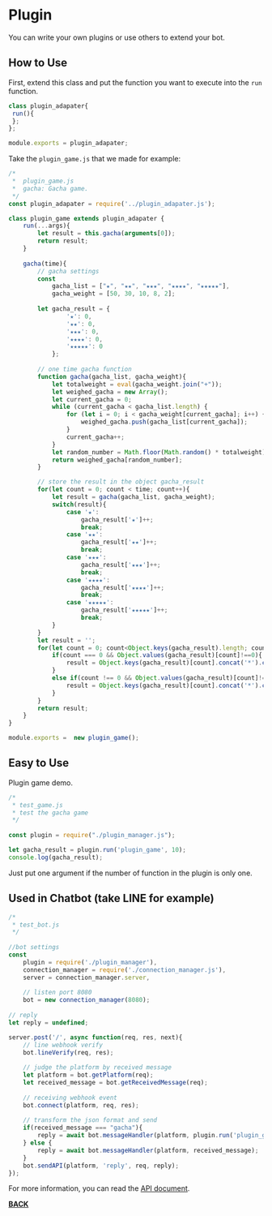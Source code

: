 # Plugin

You can write your own plugins or use others to extend your bot.

## How to Use

First, extend this class and put the function you want to execute into the ``run`` function.

```javascript
class plugin_adapater{
 run(){
 };
};

module.exports = plugin_adapater;
```

Take the ``plugin_game.js`` that we made for example:

```javascript
/*
 *	plugin_game.js
 *	gacha: Gacha game.
 */
const plugin_adapater = require('../plugin_adapater.js');

class plugin_game extends plugin_adapater {
	run(...args){
		let result = this.gacha(arguments[0]);
		return result;
	}
	
	gacha(time){
		// gacha settings
		const
			gacha_list = ["★", "★★", "★★★", "★★★★", "★★★★★"],
			gacha_weight = [50, 30, 10, 8, 2];
			
		let gacha_result = {
				'★': 0,
				'★★': 0,
				'★★★': 0,
				'★★★★': 0,
				'★★★★★': 0
			};
			
		// one time gacha function
		function gacha(gacha_list, gacha_weight){
			let totalweight = eval(gacha_weight.join("+"));
			let weighed_gacha = new Array();
			let current_gacha = 0;
			while (current_gacha < gacha_list.length) {
				for (let i = 0; i < gacha_weight[current_gacha]; i++) {
					weighed_gacha.push(gacha_list[current_gacha]);
				}
				current_gacha++;
			}
			let random_number = Math.floor(Math.random() * totalweight)
			return weighed_gacha[random_number];
		}

		// store the result in the object gacha_result
		for(let count = 0; count < time; count++){
			let result = gacha(gacha_list, gacha_weight);
			switch(result){
				case '★':
					gacha_result['★']++;
					break;
				case '★★':
					gacha_result['★★']++;
					break;
				case '★★★':
					gacha_result['★★★']++;
					break;
				case '★★★★':
					gacha_result['★★★★']++;
					break;
				case '★★★★★':
					gacha_result['★★★★★']++;
					break;
			}
		}
		let result = '';
		for(let count = 0; count<Object.keys(gacha_result).length; count++){
			if(count === 0 && Object.values(gacha_result)[count]!==0){
				result = Object.keys(gacha_result)[count].concat('*').concat(Object.values(gacha_result)[count]).concat(result);
			}
			else if(count !== 0 && Object.values(gacha_result)[count]!==0){
				result = Object.keys(gacha_result)[count].concat('*').concat(Object.values(gacha_result)[count]).concat('\n').concat(result);
			}
		}
		return result;
	}
}

module.exports =  new plugin_game();
```

## Easy to Use
Plugin game demo.

```javascript
/*
 * test_game.js
 * test the gacha game
 */
 
const plugin = require("./plugin_manager.js");

let gacha_result = plugin.run('plugin_game', 10);
console.log(gacha_result);
```
Just put one argument if the number of function in the plugin is only one.

## Used in Chatbot (take LINE for example)

```javascript
/* 
 * test_bot.js
 */
 
//bot settings
const
	plugin = require('./plugin_manager'),
	connection_manager = require('./connection_manager.js'),
	server = connection_manager.server,
	
	// listen port 8080
	bot = new connection_manager(8080);
	
// reply
let reply = undefined;

server.post('/', async function(req, res, next){
	// line webhook verify
	bot.lineVerify(req, res);
	
	// judge the platform by received message
	let platform = bot.getPlatform(req);
	let received_message = bot.getReceivedMessage(req);
	
	// receiving webhook event
	bot.connect(platform, req, res);
	
	// transform the json format and send
	if(received_message === "gacha"){
		reply = await bot.messageHandler(platform, plugin.run('plugin_game', 10));
	} else {
		reply = await bot.messageHandler(platform, received_message);
	}
	bot.sendAPI(platform, 'reply', req, reply);
});
```

For more information, you can read the [API document](https://github.com/Mist-Rain/Bot-Framework/blob/master/docs/API-Reference.md#API_reference).

<b>[BACK](https://github.com/Mist-Rain/Bot-Framework#documentation)</b>
